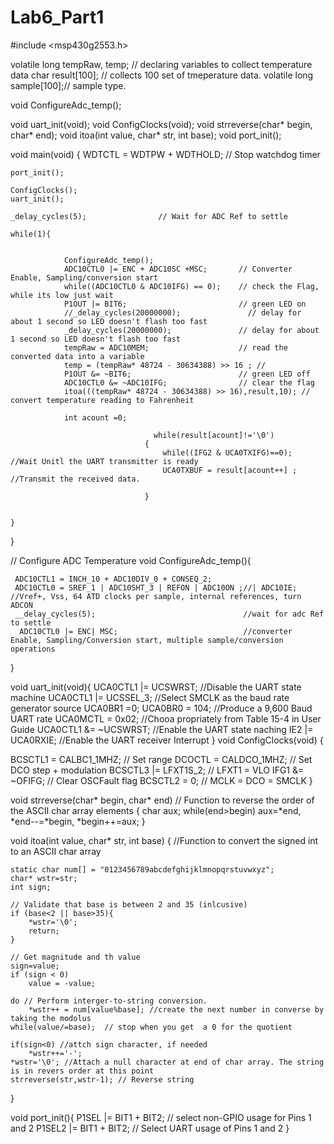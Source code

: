 # Lab6_Part1
#include <msp430g2553.h>

volatile long tempRaw, temp; // declaring variables to collect temperature data
char result[100]; // collects 100 set of tmeperature data.
volatile long sample[100];// sample type.


void ConfigureAdc_temp();

void uart_init(void);
void ConfigClocks(void);
void strreverse(char* begin, char* end);
void itoa(int value, char* str, int base);
void port_init();

void main(void)
{
    WDTCTL = WDTPW + WDTHOLD; // Stop watchdog timer


    port_init();

    ConfigClocks();
    uart_init();

    _delay_cycles(5);                // Wait for ADC Ref to settle

    while(1){


                ConfigureAdc_temp();
                ADC10CTL0 |= ENC + ADC10SC +MSC;       // Converter Enable, Sampling/conversion start
                while((ADC10CTL0 & ADC10IFG) == 0);    // check the Flag, while its low just wait
                P1OUT |= BIT6;                         // green LED on
                //_delay_cycles(20000000);               // delay for about 1 second so LED doesn't flash too fast
                _delay_cycles(20000000);               // delay for about 1 second so LED doesn't flash too fast
                tempRaw = ADC10MEM;                    // read the converted data into a variable
                temp = (tempRaw* 48724 - 30634388) >> 16 ; //
                P1OUT &= ~BIT6;                        // green LED off
                ADC10CTL0 &= ~ADC10IFG;                // clear the flag
                itoa(((tempRaw* 48724 - 30634388) >> 16),result,10); // convert temperature reading to Fahrenheit

                int acount =0;

                                    while(result[acount]!='\0')
                                  {
                                      while((IFG2 & UCA0TXIFG)==0);                  //Wait Unitl the UART transmitter is ready
                                      UCA0TXBUF = result[acount++] ;                   //Transmit the received data.

                                  }


    }
}



// Configure ADC Temperature
void ConfigureAdc_temp(){

     ADC10CTL1 = INCH_10 + ADC10DIV_0 + CONSEQ_2;
     ADC10CTL0 = SREF_1 | ADC10SHT_3 | REFON | ADC10ON ;//| ADC10IE; //Vref+, Vss, 64 ATD clocks per sample, internal references, turn ADCON
     __delay_cycles(5);                                 //wait for adc Ref to settle
      ADC10CTL0 |= ENC| MSC;                            //converter Enable, Sampling/Conversion start, multiple sample/conversion operations
}


void uart_init(void){
    UCA0CTL1 |= UCSWRST;                     //Disable the UART state machine
    UCA0CTL1 |= UCSSEL_3;                    //Select SMCLK as the baud rate generator source
    UCA0BR1 =0;
    UCA0BR0 = 104;                           //Produce a 9,600 Baud UART rate
    UCA0MCTL = 0x02;                         //Chooa propriately from Table 15-4 in User Guide
    UCA0CTL1 &= ~UCSWRST;                    //Enable the UART state naching
    IE2 |= UCA0RXIE;                         //Enable the UART receiver Interrupt
}
void ConfigClocks(void)
 {

  BCSCTL1 = CALBC1_1MHZ;                     // Set range
  DCOCTL = CALDCO_1MHZ;                      // Set DCO step + modulation
  BCSCTL3 |= LFXT1S_2;                       // LFXT1 = VLO
  IFG1 &= ~OFIFG;                            // Clear OSCFault flag
  BCSCTL2 = 0;                               // MCLK = DCO = SMCLK
 }



void strreverse(char* begin, char* end)      // Function to reverse the order of the ASCII char array elements
{
    char aux;
    while(end>begin)
        aux=*end, *end--=*begin, *begin++=aux;
}

void itoa(int value, char* str, int base) {  //Function to convert the signed int to an ASCII char array

    static char num[] = "0123456789abcdefghijklmnopqrstuvwxyz";
    char* wstr=str;
    int sign;

    // Validate that base is between 2 and 35 (inlcusive)
    if (base<2 || base>35){
        *wstr='\0';
        return;
    }

    // Get magnitude and th value
    sign=value;
    if (sign < 0)
        value = -value;

    do // Perform interger-to-string conversion.
        *wstr++ = num[value%base]; //create the next number in converse by taking the modolus
    while(value/=base);  // stop when you get  a 0 for the quotient

    if(sign<0) //attch sign character, if needed
        *wstr++='-';
    *wstr='\0'; //Attach a null character at end of char array. The string is in revers order at this point
    strreverse(str,wstr-1); // Reverse string

}




void port_init(){
    P1SEL |= BIT1 + BIT2;            // select non-GPIO  usage for Pins 1 and 2
    P1SEL2 |= BIT1 + BIT2;           // Select UART usage of Pins 1 and 2
}



